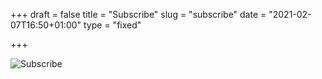 +++
draft = false
title = "Subscribe"
slug = "subscribe"
date = "2021-02-07T16:50+01:00"
type = "fixed"

+++

<img src="/img/subscribe.jpg" alt="Subscribe" />
